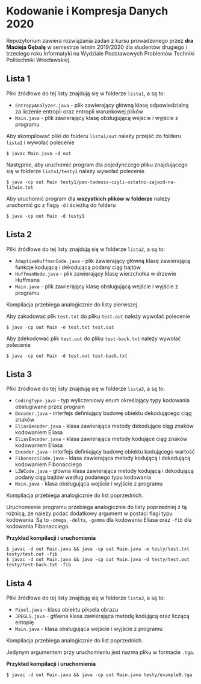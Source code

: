 # Kodowanie i Kompresja Danych 2020

Repozytorium zawiera rozwiązania zadań z kursu prowadzonego przez <b>dra Macieja Gębalę</b> w semestrze letnim 2019/2020 dla studentów drugiego i trzeciego roku Informatyki na Wydziale Podstawowych Problemów Techniki Politechniki Wrocławskiej.

## Lista 1
Pliki źródłowe do tej listy znajdują się w folderze `lista1`, a są to:
- `EntropyAnalyzer.java` - plik zawierający główną klasę odpowiedzialną za liczenie entropii oraz entropii warunkowej plików
- `Main.java` - plik zawierający klasę obsługującą wejście i wyjście z programu

Aby skompilować pliki do folderu `lista1/out` należy przejść do folderu `lista1` i wywołać polecenie
```
$ javac Main.java -d out
``` 
Następnie, aby uruchomić program dla pojedynczego pliku znajdującego się w folderze `lista1/testy1` należy wywołać polecenie
```
$ java -cp out Main testy1/pan-tadeusz-czyli-ostatni-zajazd-na-litwie.txt
```
Aby uruchomić program dla <b>wszystkich plików w folderze</b> należy uruchomić go z flagą `-d` i ścieżką do folderu
```
$ java -cp out Main -d testy1
```

## Lista 2
Pliki źródłowe do tej listy znajdują się w folderze `lista2`, a są to:
- `AdaptiveHuffmanCode.java` - plik zawierający główną klasę zawierającą funkcje kodującą i dekodującą podany ciąg bajtów
- `HuffmanNode.java` - plik zawierający klasę wierzchołka w drzewie Huffmana
- `Main.java` - plik zawierający klasę obsługującą wejście i wyjście z programu

Kompilacja przebiega analogicznie do listy pierwszej.

Aby zakodować plik `test.txt` do pliku `test.out` należy wywołać polecenie
```
$ java -cp out Main -e test.txt test.out
```

Aby zdekodować plik `test.out` do pliku `test-back.txt` należy wywołać polecenie
```
$ java -cp out Main -d test.out test-back.txt
```

## Lista 3
Pliki źródłowe do tej listy znajdują się w folderze `lista3`, a są to:
- `CodingType.java` - typ wyliczeniowy enum określający typy kodowania obsługiwane przez program
- `Decoder.java` - interfejs definiujący budowę obiektu dekodującego ciąg znaków
- `EliasDecoder.java` - klasa zawierająca metody dekodujące ciąg znaków kodowaniem Eliasa
- `EliasEncoder.java` - klasa zawierająca metody kodujące ciąg znaków kodowaniem Eliasa
- `Encoder.java` - interfejs definiujący budowę obiektu kodującego wartość
- `FibonacciCode.java` - klasa zawierająca metody kodującą i dekodującą kodowaniem Fibonacciego
- `LZWCode.java` - główna klasa zawierająca metody kodującą i dekodującą podany ciąg bajtów według podanego typu kodowania
- `Main.java` - klasa obsługująca wejście i wyjście z programu

Kompilacja przebiega analogicznie do list poprzednich.

Uruchomienie programu przebiega analogicznie do listy poprzedniej z tą różnicą, że należy podać dodatkowy argument w postaci flagi typu kodowania. Są to `-omega`, `-delta`, `-gamma` dla kodowania Eliasa oraz `-fib` dla kodowania Fibonacciego.

<b>Przykład kompilacji i uruchomienia</b>
```
$ javac -d out Main.java && java -cp out Main.java -e testy/test.txt testy/test.out -fib
$ javac -d out Main.java && java -cp out Main.java -d testy/test.out testy/test-back.txt -fib
```

## Lista 4
Pliki źródłowe do tej listy znajdują się w folderze `lista3`, a są to:
- `Pixel.java` - klasa obiektu piksela obrazu
- `JPEGLS.java` - główna klasa zawierająca metodę kodującą oraz liczącą entopię
- `Main.java` - klasa obsługująca wejście i wyjście z programu

Kompilacja przebiega analogicznie do list poprzednich.

Jedynym argumentem przy uruchomieniu jest nazwa pliku w formacie `.tga`.

<b>Przykład kompilacji i uruchomienia</b>
```
$ javac -d out Main.java && java -cp out Main.java testy/example0.tga
```